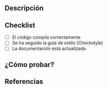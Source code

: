 ## Descripción

<!-- Explica brevemente los cambios realizados en la funcionalidad o corrección -->

## Checklist

- [ ] El código compila correctamente
- [ ] Se ha seguido la guía de estilo (Checkstyle)
- [ ] La documentación está actualizada

## ¿Cómo probar?

<!-- Instrucciones para probar o revisar los cambios -->

## Referencias

<!-- Issues relacionadas, tickets, etc. -->